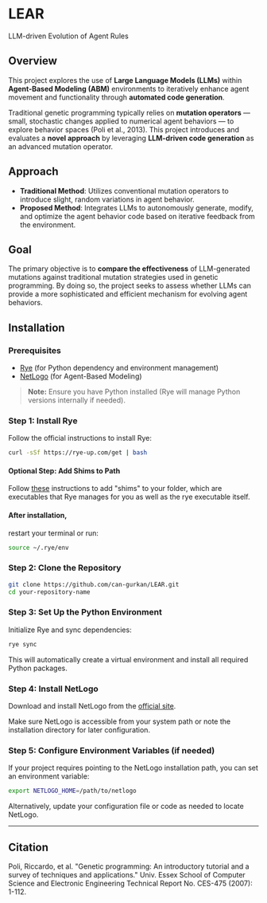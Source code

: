 # LEAR
LLM-driven Evolution of Agent Rules

## Overview

This project explores the use of **Large Language Models (LLMs)** within **Agent-Based Modeling (ABM)** environments to iteratively enhance agent movement and functionality through **automated code generation**.

Traditional genetic programming typically relies on **mutation operators** — small, stochastic changes applied to numerical agent behaviors — to explore behavior spaces (Poli et al., 2013). This project introduces and evaluates a **novel approach** by leveraging **LLM-driven code generation** as an advanced mutation operator.

## Approach

- **Traditional Method**: Utilizes conventional mutation operators to introduce slight, random variations in agent behavior.
- **Proposed Method**: Integrates LLMs to autonomously generate, modify, and optimize the agent behavior code based on iterative feedback from the environment.

## Goal

The primary objective is to **compare the effectiveness** of LLM-generated mutations against traditional mutation strategies used in genetic programming. By doing so, the project seeks to assess whether LLMs can provide a more sophisticated and efficient mechanism for evolving agent behaviors.

## Installation

### Prerequisites

- [Rye](https://rye-up.com/) (for Python dependency and environment management)
- [NetLogo](https://ccl.northwestern.edu/netlogo/) (for Agent-Based Modeling)

> **Note:** Ensure you have Python installed (Rye will manage Python versions internally if needed).

### Step 1: Install Rye

Follow the official instructions to install Rye:

```bash
curl -sSf https://rye-up.com/get | bash
```

#### Optional Step: Add Shims to Path
Follow [these](https://rye.astral.sh/guide/installation/#add-shims-to-path) instructions to add "shims" to your folder, which are executables that Rye manages for you as well as the rye executable itself.

#### After installation,
restart your terminal or run:

```bash
source ~/.rye/env
```

### Step 2: Clone the Repository

```bash
git clone https://github.com/can-gurkan/LEAR.git
cd your-repository-name
```

### Step 3: Set Up the Python Environment

Initialize Rye and sync dependencies:

```bash
rye sync
```

This will automatically create a virtual environment and install all required Python packages.

### Step 4: Install NetLogo

Download and install NetLogo from the [official site](https://ccl.northwestern.edu/netlogo/).

Make sure NetLogo is accessible from your system path or note the installation directory for later configuration.

### Step 5: Configure Environment Variables (if needed)

If your project requires pointing to the NetLogo installation path, you can set an environment variable:

```bash
export NETLOGO_HOME=/path/to/netlogo
```

Alternatively, update your configuration file or code as needed to locate NetLogo.

---



## Citation
Poli, Riccardo, et al. "Genetic programming: An introductory tutorial and a survey of techniques 
    and applications." Univ. Essex School of Computer Science and Electronic Engineering 
    Technical Report No. CES-475 (2007): 1-112.

